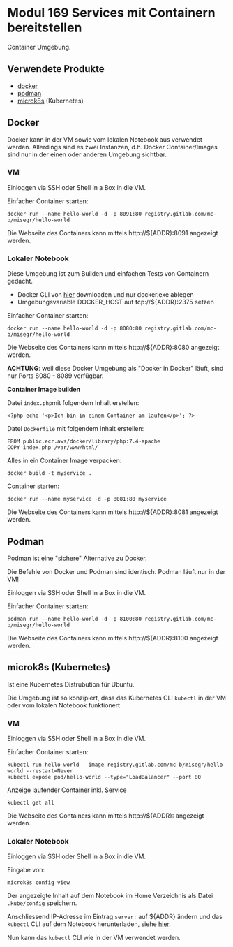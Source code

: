 Modul 169 Services mit Containern bereitstellen
==================================

Container Umgebung.

Verwendete Produkte
-------------------
* [docker](https://www.docker.com/)
* [podman](https://podman.io/)
* [microk8s](https://microk8s.io/) (Kubernetes)

Docker
------

Docker kann in der VM sowie vom lokalen Notebook aus verwendet werden. Allerdings sind es zwei Instanzen, d.h. Docker Container/Images sind nur in der einen oder anderen Umgebung sichtbar.

### VM

Einloggen via SSH oder Shell in a Box in die VM.

Einfacher Container starten:

    docker run --name hello-world -d -p 8091:80 registry.gitlab.com/mc-b/misegr/hello-world
    
Die Webseite des Containers kann mittels http://${ADDR}:8091 angezeigt werden.

### Lokaler Notebook

Diese Umgebung ist zum Builden und einfachen Tests von Containern gedacht. 

* Docker CLI von [hier](https://download.docker.com/win/static/stable/x86_64/) downloaden und nur docker.exe ablegen
* Umgebungsvariable DOCKER_HOST auf tcp://${ADDR}:2375 setzen

Einfacher Container starten:

    docker run --name hello-world -d -p 8080:80 registry.gitlab.com/mc-b/misegr/hello-world
    
Die Webseite des Containers kann mittels http://${ADDR}:8080 angezeigt werden.

**ACHTUNG**: weil diese Docker Umgebung als "Docker in Docker" läuft, sind nur Ports 8080 - 8089 verfügbar.

**Container Image builden**

Datei `index.php`mit folgendem Inhalt erstellen:

    <?php echo '<p>Ich bin in einem Container am laufen</p>'; ?>

Datei `Dockerfile` mit folgendem Inhalt erstellen:

    FROM public.ecr.aws/docker/library/php:7.4-apache
    COPY index.php /var/www/html/
   
Alles in ein Container Image verpacken:

    docker build -t myservice .
    
Container starten:

    docker run --name myservice -d -p 8081:80 myservice
    
Die Webseite des Containers kann mittels http://${ADDR}:8081 angezeigt werden.    

Podman
------

Podman ist eine "sichere" Alternative zu Docker.

Die Befehle von Docker und Podman sind identisch. Podman läuft nur in der VM!

Einloggen via SSH oder Shell in a Box in die VM.

Einfacher Container starten:

    podman run --name hello-world -d -p 8100:80 registry.gitlab.com/mc-b/misegr/hello-world
    
Die Webseite des Containers kann mittels http://${ADDR}:8100 angezeigt werden.

microk8s (Kubernetes)
---------------------

Ist eine Kubernetes Distrubution für Ubuntu.

Die Umgebung ist so konzipiert, dass das Kubernetes CLI `kubectl` in der VM oder vom lokalen Notebook funktionert.

### VM

Einloggen via SSH oder Shell in a Box in die VM.

Einfacher Container starten:

    kubectl run hello-world --image registry.gitlab.com/mc-b/misegr/hello-world --restart=Never 
    kubectl expose pod/hello-world --type="LoadBalancer" --port 80

Anzeige laufender Container inkl. Service 

    kubectl get all
    
Die Webseite des Containers kann mittels http://${ADDR}:<gemappter Port> angezeigt werden.

### Lokaler Notebook
    
Einloggen via SSH oder Shell in a Box in die VM.

Eingabe von:

    microk8s config view

Der angezeigte Inhalt auf dem Notebook im Home Verzeichnis als Datei `.kube/config` speichern. 

Anschliessend IP-Adresse im Eintrag `server:` auf ${ADDR} ändern und das `kubectl` CLI auf dem Notebook herunterladen, siehe [hier](https://kubernetes.io/docs/tasks/tools/).

Nun kann das `kubectl` CLI wie in der VM verwendet werden.


